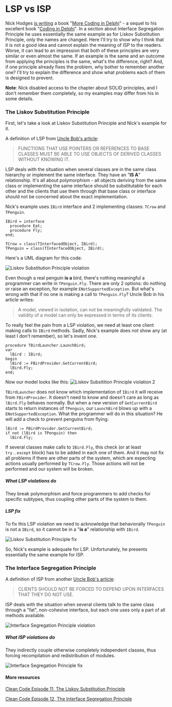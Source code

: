 # LSP vs ISP

Nick Hodges [is writing][coding in delphi group] a book "[More Coding in Delphi][more coding]" - a sequel to his excellent book "[Coding in Delphi][coding in delphi]". In a section about Interface Segregation Principle he uses essentially the same example as for Liskov Substitution Principle, only the names are changed. Here I'll try to show why I think that it is not a good idea and cannot explain the meaning of ISP to the readers. Worse, it can lead to an impression that both of these principles are very similar or even almost the same. If an example is the same and an outcome from applying the principles is the same, what's the difference, right? And, if one principle already fixes the problem, why bother to remember another one? I'll try to explain the difference and show what problems each of them is designed to prevent.

**Note**: Nick disabled access to the chapter about SOLID principles, and I don't remember them completely, so my examples may differ from his in some details.

### The Liskov Substitution Principle

First, let's take a look at Liskov Substitution Principle and Nick's example for it.

A definition of LSP from [Uncle Bob's article][uncle bob LSP]:

>FUNCTIONS THAT USE POINTERS OR REFERENCES TO BASE CLASSES MUST BE ABLE TO USE OBJECTS OF DERIVED CLASSES WITHOUT KNOWING IT.

LSP deals with the situation when several classes are in the same class hierarchy or implement the same interface. They have an "**IS A**" relationship. It's all about polymorphism - all objects deriving from the same class or implementing the same interface should be substitutable for each other and the clients that use them through that base class or interface should not be concerned about the exact implementation.

Nick's example uses `IBird` interface and 2 implementing classes: `TCrow` and `TPenguin`.

    IBird = interface
      procedure Eat;
      procedure Fly;
    end;

    TCrow = class(TInterfacedObject, IBird);
    TPenguin = class(TInterfacedObject, IBird);

Here's a UML diagram for this code:

![Liskov Substitution Principle violation](http://yuml.me/c3310b60)

Even though a real penguin **is a** bird, there's nothing meaningful a programmer can write in `TPenguin.Fly`. There are only 2 options: do nothing or raise an exception, for example `ENotSupportedException`. But what's wrong with that if no one is making a call to `TPenguin.Fly`? Uncle Bob in his article writes:
>A model, viewed in isolation, can not be meaningfully validated. The validity of a model can only be expressed in terms of its clients.

To really feel the pain from a LSP violation, we need at least one client making calls to `IBird` methods. Sadly, Nick's example does not show any (at least I don't remember), so let's invent one.

    procedure TBirdLauncher.LaunchBird;
    var
      lBird : IBird;
    begin
      lBird := FBirdProvider.GetCurrentBird;
      lBird.Fly;
    end;

Now our model looks like this:
![Liskov Subsitition Principle violation 2](http://yuml.me/61332511)

`TBirdLauncher` does not know which implementation of `IBird` it will receive from `FBirdProvider`. It doesn't need to know and doesn't care as long as `lBird.Fly` behaves normally. But when a new version of `GetCurrentBird` starts to return instances of `TPenguin`, our `LaunchBird` blows up with a `ENotSupportedException`. What the programmer will do in this situation? He will add a check to prevent penguins from flying:

    lBird := FBirdProvider.GetCurrentBird;
    if not (lBird is TPenguin) then
      lBird.Fly;

If several classes make calls to `IBird.Fly`, this check (or at least `try..except` block) has to be added in each one of them. And it may not fix all problems if there are other parts of the system, which are expecting actions usually performed by `TCrow.Fly`. Those actions will not be performed and our system will be broken.

##### What LSP violations do
They break polymorphism and force programmers to add checks for specific subtypes, thus coupling other parts of the system to them.

##### LSP fix

To fix this LSP violation we need to acknowledge that behaviorally `TPenguin` is not a `IBird`, so it cannot be in a "**is a**" relationship with `IBird`. 

![Liskov Substitution Principle fix](http://yuml.me/814fb230)

So, Nick's example is adequate for LSP. Unfortunately, he presents essentially the same example for ISP.

### The Interface Segregation Principle

A definition of ISP from another [Uncle Bob's article][uncle bob ISP]:

>CLIENTS SHOULD NOT BE FORCED TO DEPEND UPON INTERFACES THAT THEY DO NOT USE.

ISP deals with the situation when several clients talk to the same class through a "fat", non-cohesive interface, but each one uses only a part of all methods available.

![Interface Segregation Principle violation](http://yuml.me/47dc81ed)

##### What ISP violations do

They indirectly couple otherwise completely independent classes, thus forcing recompilation and redistribution of modules.

![Interface Segregation Principle fix](http://yuml.me/ffb5a3d7)

#### More resources

[Clean Code Episode 11, The Liskov Substitution Principle](https://cleancoders.com/episode/clean-code-episode-11-p1/show)

[Clean Code Episode 12, The Interface Segregation Principle](https://cleancoders.com/episode/clean-code-episode-12/show)

[coding in delphi group]: https://plus.google.com/u/0/communities/110978417023349293804
[more coding]: https://leanpub.com/morecodingindelphi
[coding in delphi]: https://leanpub.com/codingindelphi
[uncle bob LSP]: http://www.objectmentor.com/resources/articles/lsp.pdf
[uncle bob ISP]: http://www.objectmentor.com/resources/articles/isp.pdf
[role interface]: http://martinfowler.com/bliki/RoleInterface.html